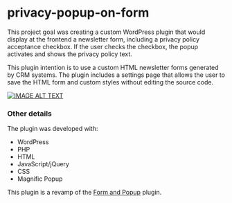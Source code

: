 # privacy-popup-on-form

This project goal was creating a custom WordPress plugin that would display at the frontend a newsletter form, including a privacy policy acceptance checkbox. If the user checks the checkbox, the popup activates and shows the privacy policy text.

This plugin intention is to use a custom HTML newsletter forms generated by CRM systems. The plugin includes a settings page that allows the user to save the HTML form and custom styles without editing the source code.

[![IMAGE ALT TEXT](https://vl-portfolio-images.s3.us-west-2.amazonaws.com/video-play.jpg)](https://www.youtube.com/watch?v=DfbVe4nCAXs "Privacy popup on form")

### Other details

The plugin was developed with:
<ul>
<li>WordPress</li>
<li>PHP</li>
<li>HTML</li>
<li>JavaScript/jQuery</li>
<li>CSS</li>
<li>Magnific Popup</li>
</ul>

This plugin is a revamp of the [Form and Popup](https://github.com/vianeylinares/form-and-popup) plugin.